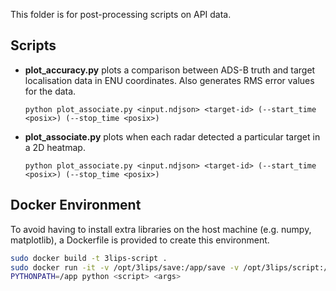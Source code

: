 This folder is for post-processing scripts on API data.

## Scripts

- **plot_accuracy.py** plots a comparison between ADS-B truth and target localisation data in ENU coordinates. Also generates RMS error values for the data.
  ```
  python plot_associate.py <input.ndjson> <target-id> (--start_time <posix>) (--stop_time <posix>)
  ```

- **plot_associate.py** plots when each radar detected a particular target in a 2D heatmap.
  ```
  python plot_associate.py <input.ndjson> <target-id> (--start_time <posix>) (--stop_time <posix>)
  ```

## Docker Environment

To avoid having to install extra libraries on the host machine (e.g. numpy, matplotlib), a Dockerfile is provided to create this environment.

```bash
sudo docker build -t 3lips-script .
sudo docker run -it -v /opt/3lips/save:/app/save -v /opt/3lips/script:/app/script -v /opt/3lips/event/algorithm/geometry:/app/geometry 3lips-script bash
PYTHONPATH=/app python <script> <args>
```
